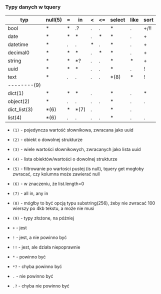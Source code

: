 ### Typy danych w tquery

| typ          | null(5) | = | in   | &lt; | &lt;= | select | like | sort |
|--------------|---------|---|------|------|-------|--------|------|------|
| bool         | *       | * | .?   | .    | .     | *      | .    | +/!! |
| date         | *       | * | *    | .    | *     | *      | .    | +    |
| datetime     | *       | . | .    | *    | .     | *      | .    | +    |
| decimal0     | *       | * | *    | .    | *     | *      | .    | +    |
| string       | *       | * | *?   | .    | .     | *      | *    | +    |
| uuid         | *       | * | *    | .    | .     | *      | .    | !    |
| text         | *       | . | .    | .    | .     | *(8)   | *    | !    |
| --------(9)  |         |   |      |      |       |        |      |      |
| dict(1)      | *       | * | *    | .    |       | *      | .    | *    |
| object(2)    | *       | . | .    | .    | .     | *      | .    | .    |
| dict_list(3) | *(6)    | * | *(7) | .    |       | *      | .    |      |
| list(4)      | *(6)    | . | .    | .    | .     | *      | .    | .    |

- `(1)` - pojedyncza wartość słownikowa, zwracana jako uuid
- `(2)` - obiekt o dowolnej strukturze
- `(3)` - wiele wartości słownikowych, zwracanych jako lista uuid
- `(4)` - lista obiektów/wartości o dowolnej strukturze
- `(5)` - filtrowanie po wartości pustej (is null), tquery get mogłoby zwracać, czy kolumna może zawierać null
- `(6)` - w znaczeniu, że list.length=0
- `(7)` - all in, any in
- `(8)` - mógłby to być opcją typu substring(256), żeby nie zwracać 100 wierszy po 4kb tekstu, a może nie musi
- `(9)` - typy złożone, na później

- `+` - jest
- `!` - jest, a nie powinno być
- `!!` - jest, ale działa niepoprawnie
- `*` - powinno być
- `*?` - chyba powinno być
- `.` - nie powinno być
- `.?` - chyba nie powinno być
